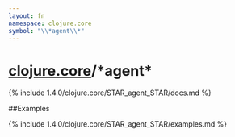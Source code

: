 ```yaml
---
layout: fn
namespace: clojure.core
symbol: "\\*agent\\*"
---
```


# [clojure.core](../)/\*agent\*

{% include 1.4.0/clojure.core/STAR_agent_STAR/docs.md %}

##Examples

{% include 1.4.0/clojure.core/STAR_agent_STAR/examples.md %}


